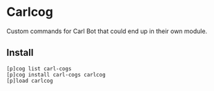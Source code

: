 # Carlcog

Custom commands for Carl Bot that could end up in their own module.

## Install

```
[p]cog list carl-cogs
[p]cog install carl-cogs carlcog
[p]load carlcog
```